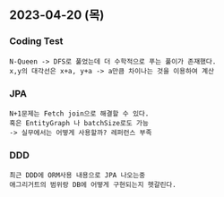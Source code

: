 ## 2023-04-20 (목)

### Coding Test
    N-Queen -> DFS로 풀었는데 더 수학적으로 푸는 풀이가 존재했다.
    x,y의 대각선은 x+a, y+a -> a만큼 차이나는 것을 이용하여 계산

### JPA
    N+1문제는 Fetch join으로 해결할 수 있다.
    혹은 EntityGraph 나 batchSize로도 가능
    -> 실무에서는 어떻게 사용할까? 레퍼런스 부족

### DDD
    최근 DDD에 ORM사용 내용으로 JPA 나오는중
    애그리거트의 범위랑 DB에 어떻게 구현되는지 헷갈린다.
